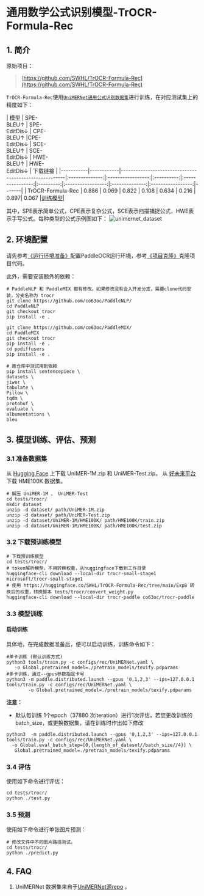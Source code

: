 # 通用数学公式识别模型-TrOCR-Formula-Rec

## 1. 简介

原始项目：
> [https://github.com/SWHL/TrOCR-Formula-Rec](https://github.com/SWHL/TrOCR-Formula-Rec)


`TrOCR-Formula-Rec`使用[`UniMERNet通用公式识别数据集`](https://huggingface.co/datasets/wanderkid/UniMER_Dataset/tree/main)进行训练，在对应测试集上的精度如下：

| 模型        | SPE-<br/>BLEU↑ | SPE-<br/>EditDis↓ | CPE-<br/>BLEU↑  |CPE-<br/>EditDis↓ | SCE-<br/>BLEU↑ | SCE-<br/>EditDis↓ | HWE-<br/>BLEU↑ | HWE-<br/>EditDis↓ | 下载链接 |
|-----------|------------|-------------------------------------------------------|:--------------:|:-----------------:|:----------:|:----------------:|:---------:|:-----------------:|:--------------:|:-----------------:|-------|
| TrOCR-Formula-Rec |     0.886     |      0.069       |  0.822    |      0.108      | 0.634 |     0.216        |   0.897|     0.067           |[训练模型](https://huggingface.co/co63oc/trocr-paddle)|

其中，SPE表示简单公式，CPE表示复杂公式，SCE表示扫描捕捉公式，HWE表示手写公式。每种类型的公式示例图如下：
![unimernet_dataset](https://github.com/user-attachments/assets/fb801a36-5614-4031-8585-700bd9f8fb2e)

## 2. 环境配置
请先参考[《运行环境准备》](../../ppocr/environment.md)配置PaddleOCR运行环境，参考[《项目克隆》](../../ppocr/blog/clone.md)克隆项目代码。

此外，需要安装额外的依赖：
```shell
# PaddleNLP 和 PaddleMIX 都有修改，如果修改没有合入开发分支，需要clone代码安装，分支名称为 trocr
git clone https://github.com/co63oc/PaddleNLP/
cd PaddleNLP
git checkout trocr
pip install -e .

git clone https://github.com/co63oc/PaddleMIX/
cd PaddleMIX
git checkout trocr
pip install -e .
cd ppdiffusers
pip install -e .

# 原仓库中测试用到依赖
pip install sentencepiece \
datasets \
jiwer \
tabulate \
Pillow \
tqdm \
protobuf \
evaluate \
albumentations \
bleu
```

## 3. 模型训练、评估、预测

### 3.1 准备数据集

从 [Hugging Face](https://huggingface.co/datasets/wanderkid/UniMER_Dataset/tree/main) 上下载 UniMER-1M.zip 和 UniMER-Test.zip。
从 [好未来平台](https://ai.100tal.com/dataset) 下载 HME100K 数据集。

```shell
# 解压 UniMER-1M 、 UniMER-Test
cd tests/trocr/
mkdir dataset
unzip -d dataset/ path/UniMER-1M.zip
unzip -d dataset/ path/UniMER-Test.zip
unzip -d dataset/UniMER-1M/HME100K/ path/HME100K/train.zip
unzip -d dataset/UniMER-1M/HME100K/ path/HME100K/test.zip
```

### 3.2 下载预训练模型

```shell
# 下载预训练模型
cd tests/trocr/
# token解析模型，不用转换权重，从huggingface下载到工作目录
huggingface-cli download --local-dir trocr-small-stage1 microsoft/trocr-small-stage1
# 使用 https://huggingface.co/SWHL/TrOCR-Formula-Rec/tree/main/Exp8 转换后的权重，转换脚本 tests/trocr/convert_weight.py
huggingface-cli download --local-dir trocr-paddle co63oc/trocr-paddle
```

### 3.3 模型训练

#### 启动训练

具体地，在完成数据准备后，便可以启动训练，训练命令如下：

```shell
#单卡训练 (默认训练方式)
python3 tools/train.py -c configs/rec/UniMERNet.yaml \
   -o Global.pretrained_model=./pretrain_models/texify.pdparams
#多卡训练，通过--gpus参数指定卡号
python3 -m paddle.distributed.launch --gpus '0,1,2,3' --ips=127.0.0.1   tools/train.py -c configs/rec/UniMERNet.yaml \
        -o Global.pretrained_model=./pretrain_models/texify.pdparams
```

**注意：**

- 默认每训练 1个epoch（37880 次iteration）进行1次评估，若您更改训练的batch_size，或更换数据集，请在训练时作出如下修改
```
python3  -m paddle.distributed.launch --gpus '0,1,2,3' --ips=127.0.0.1   tools/train.py -c configs/rec/UniMERNet.yaml \
  -o Global.eval_batch_step=[0,{length_of_dataset//batch_size//4}] \
   Global.pretrained_model=./pretrain_models/texify.pdparams
```

### 3.4 评估

使用如下命令进行评估：

```shell
cd tests/trocr/
python ./test.py
```

### 3.5 预测

使用如下命令进行单张图片预测：

```shell
# 修改文件中不同图片路径测试。
cd tests/trocr/
python ./predict.py
```

## 4. FAQ

1. UniMERNet 数据集来自于[UniMERNet源repo](https://github.com/opendatalab/UniMERNet) 。
